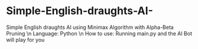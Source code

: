 # Simple-English-draughts-AI-
Simple English draughts AI using Minimax Algorithm with Alpha-Beta Pruning \n
Language: Python \n
How to use: Running main.py and the AI Bot will play for you
